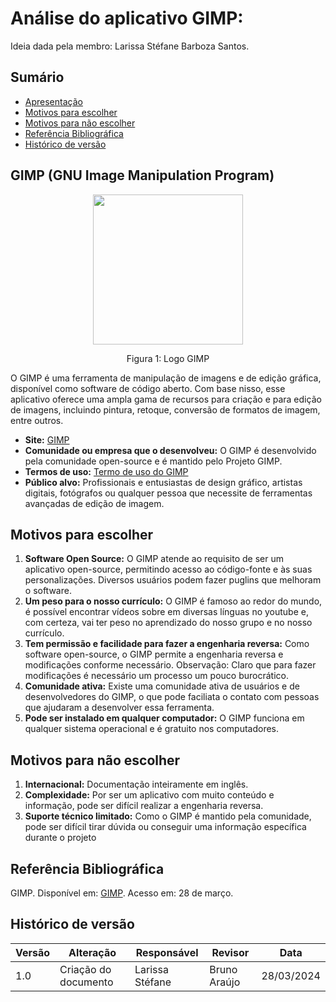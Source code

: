 # Análise do aplicativo GIMP:

Ideia dada pela membro: Larissa Stéfane Barboza Santos.

## Sumário
* [Apresentação](#Apresentação)
* [Motivos para escolher](#Motivos-para-escolher)
* [Motivos para não escolher](#Motivos-para-não-escolher)
* [Referência Bibliográfica](Referência-Bibliográfica)
* [Histórico de versão](#Histórico-de-versão)

## GIMP (GNU Image Manipulation Program)

<div align="center">
    <img src="https://cdn.icon-icons.com/icons2/2415/PNG/512/gimp_original_wordmark_logo_icon_146514.png" style="width:25vw"/>
    <p> Figura 1: Logo GIMP</p> 
</div>

 O GIMP é uma ferramenta de manipulação de imagens e de edição gráfica, disponível como software de código aberto. Com base nisso, esse aplicativo oferece uma ampla gama de recursos para criação e para edição de imagens, incluindo pintura, retoque, conversão de formatos de imagem, entre outros.

  - **Site:** [GIMP](https://www.gimp.org/)
  - **Comunidade ou empresa que o desenvolveu:** O GIMP é desenvolvido pela comunidade open-source e é mantido pelo Projeto GIMP.
  - **Termos de uso:** [Termo de uso do GIMP](https://www.gimp.org/source/#gimp-source-code)
  - **Público alvo:**  Profissionais e entusiastas de design gráfico, artistas digitais, fotógrafos ou qualquer pessoa que necessite de ferramentas avançadas de edição de imagem.
 
## Motivos para escolher

  1. **Software Open Source:** O GIMP atende ao requisito de ser um aplicativo open-source, permitindo acesso ao código-fonte e às suas personalizações. Diversos usuários podem fazer puglins que melhoram o software.
  2. **Um peso para o nosso currículo:** O GIMP é famoso ao redor do mundo, é possível encontrar vídeos sobre em diversas línguas no youtube e, com certeza, vai ter peso no aprendizado do nosso grupo e no nosso currículo.
  3. **Tem permissão e facilidade para fazer a engenharia reversa:**  Como software open-source, o GIMP permite a engenharia reversa e modificações conforme necessário. Observação: Claro que para fazer modificações é necessário um processo um pouco burocrático.
  4. **Comunidade ativa:** Existe uma comunidade ativa de usuários e de desenvolvedores do GIMP, o que pode faciliata o contato com pessoas que ajudaram a desenvolver essa ferramenta.
  5. **Pode ser instalado em qualquer computador:** O GIMP funciona em qualquer sistema operacional e é gratuito nos computadores.

## Motivos para não escolher

  1. **Internacional:** Documentação inteiramente em inglês.
  2. **Complexidade:** Por ser um aplicativo com muito conteúdo e informação, pode ser difícil realizar a engenharia reversa.
  3. **Suporte técnico limitado:** Como o GIMP é mantido pela comunidade, pode ser difícil tirar dúvida ou conseguir uma informação específica durante o projeto

## Referência Bibliográfica

GIMP. Disponível em: [GIMP](https://www.gimp.org/). Acesso em: 28 de março.

## Histórico de versão

| Versão | Alteração | Responsável | Revisor | Data |
| - | - | - | - | - |
| 1.0 | Criação do documento| Larissa Stéfane | Bruno Araújo| 28/03/2024|
